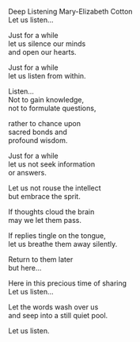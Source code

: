 Deep Listening  Mary-Elizabeth Cotton  
Let us listen…  
  
Just for a while  
let us silence our minds  
and open our hearts.  
  
Just for a while  
let us listen from within.  
  
Listen…  
Not to gain knowledge,  
not to formulate questions,  
  
rather to chance upon  
sacred bonds and  
profound wisdom.  
  
Just for a while  
let us not seek information  
or answers.  
  
Let us not rouse the intellect  
but embrace the sprit.  
  
If thoughts cloud the brain  
may we let them pass.  
  
If replies tingle on the tongue,  
let us breathe them away silently.  
  
Return to them later  
but here…  
  
Here in this precious time of sharing  
Let us listen…  
  
Let the words wash over us  
and seep into a still quiet pool.  
  
Let us listen.  
